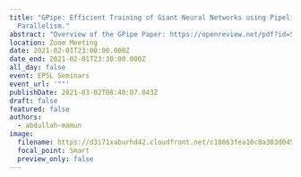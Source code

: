 ```yaml
---
title: "GPipe: Efficient Training of Giant Neural Networks using Pipeline
  Parallelism."
abstract: "Overview of the GPipe Paper: https://openreview.net/pdf?id=SklqmESeIH"
location: Zoom Meeting
date: 2021-02-01T23:00:00.000Z
date_end: 2021-02-01T23:30:00.000Z
all_day: false
event: EPSL Seminars
event_url: '""'
publishDate: 2021-03-02T08:48:07.043Z
draft: false
featured: false
authors:
  - abdullah-mamun
image:
  filename: https://d3i71xaburhd42.cloudfront.net/c18663fea10c8a303d045fd2c1f33cacf9b73ca3/4-Figure2-1.png
  focal_point: Smart
  preview_only: false
---
```

